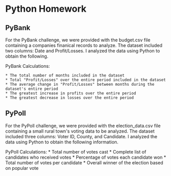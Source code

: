 Python Homework 
===============

PyBank
------


For the PyBank challenge, we were provided with the budget.csv file containing a companies finanical records to analyze. The dataset included two columns: Date and Profit/Losses. I analyzed the data using Python to obtain the following.

PyBank Calculations:

	* The total number of months included in the dataset
	* Total "Profit/Losses" over the entire period included in the dataset
	* The average change in "Profit/Losses" between months during the dataset's entire period
	* The greatest increase in profits over the entire period
	* The greatest decrease in losses over the entire period


PyPoll
------

For the PyPoll challenge, we were provided with the election_data.csv file containing a small rural town's voting data to be analyzed. The dataset included three columns: Voter ID, County, and Candidate. I analyzed the data using Python to obtain the following information.

PyPoll Calculations:
	* Total number of votes cast
	* Complete list of candidates who received votes
	* Percentage of votes each candidate won
	* Total number of votes per candidate
	* Overall winner of the election based on popular vote

